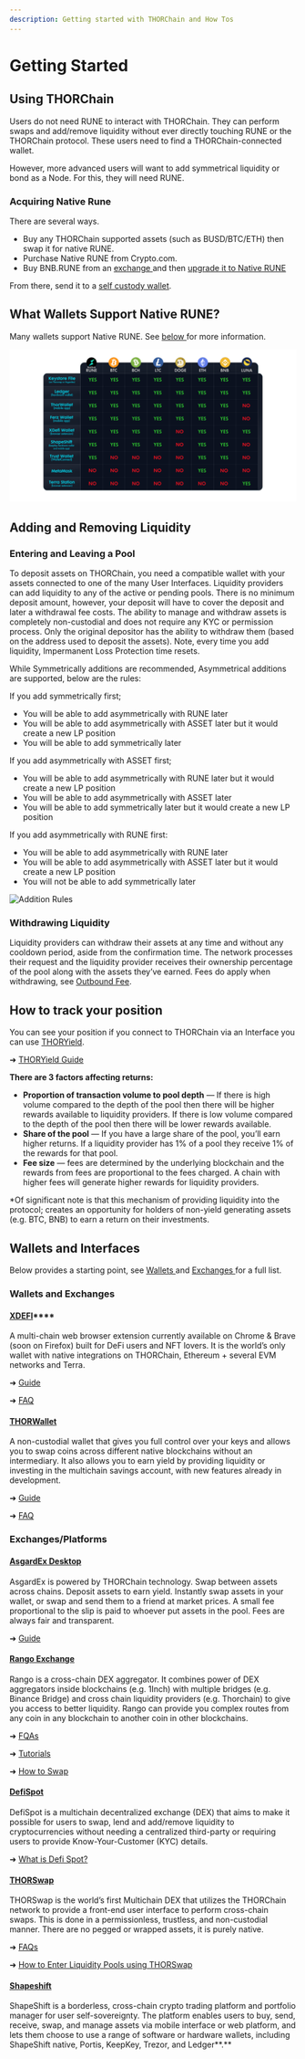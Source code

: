 ```yaml
---
description: Getting started with THORChain and How Tos
---
```


# Getting Started

## Using THORChain

Users do not need RUNE to interact with THORChain. They can perform swaps and add/remove liquidity without ever directly touching RUNE or the THORChain protocol. These users need to find a THORChain-connected wallet.&#x20;

However, more advanced users will want to add symmetrical liquidity or bond as a Node. For this, they will need RUNE.&#x20;

### Acquiring Native Rune&#x20;

There are several ways.&#x20;

* Buy any THORChain supported assets (such as BUSD/BTC/ETH) then swap it for native RUNE.&#x20;
* Purchase Native RUNE from Crypto.com.&#x20;
* Buy BNB.RUNE from an [exchange ](https://www.coingecko.com/en/coins/thorchain#markets)and then [upgrade it to Native RUNE](https://www.youtube.com/watch?v=xp0t5cOW2os)

From there, send it to a [self custody wallet](https://linen.app/articles/what-is-a-self-custody-non-custodial-wallet/).

## **What Wallets Support Native RUNE?**

Many wallets support Native RUNE. See [below ](getting-started.md#wallets-and-interfaces)for more information.

![Wallets Supported](<../.gitbook/assets/image (42).png>)

## Adding and Removing Liquidity

### Entering and Leaving a Pool

To deposit assets on THORChain, you need a compatible wallet with your assets connected to one of the many User Interfaces. Liquidity providers can add liquidity to any of the active or pending pools. There is no minimum deposit amount, however, your deposit will have to cover the deposit and later a withdrawal fee costs. The ability to manage and withdraw assets is completely non-custodial and does not require any KYC or permission process. Only the original depositor has the ability to withdraw them (based on the address used to deposit the assets). Note, every time you add liquidity, Impermanent Loss Protection time resets.

While Symmetrically additions are recommended, Asymmetrical additions are supported, below are the rules:

If you add symmetrically first;

* You will be able to add asymmetrically with RUNE later&#x20;
* You will be able to add asymmetrically with ASSET later but it would create a new LP position&#x20;
* You will be able to add symmetrically later

If you add asymmetrically with ASSET first;

* You will be able to add asymmetrically with RUNE later but it would create a new LP position
* You will be able to add asymmetrically with ASSET later
* You will be able to add symmetrically later but it would create a new LP position

If you add asymmetrically with RUNE first:

* You will be able to add asymmetrically with RUNE later
* You will be able to add asymmetrically with ASSET later but it would create a new LP position
* You will not be able to add symmetrically later&#x20;

![Addition Rules](https://lh3.googleusercontent.com/Vqi0wC-1dEnTGS410rXaiKpaGW5KUrzEBZPtD\_jPyWOKsooVQtWZ5hZlJWuAvmuA4c22V4WGjjlDGKKhE6p4JWKXzHKt5CS4tvnKDGdNuTsEpkQr7Ual0LpMWkEH1yFIzCqzC\_Do)

### Withdrawing Liquidity

Liquidity providers can withdraw their assets at any time and without any cooldown period, aside from the confirmation time. The network processes their request and the liquidity provider receives their ownership percentage of the pool along with the assets they’ve earned. Fees do apply when withdrawing, see [Outbound Fee](../how-it-works/fees.md#outbound-fee).

## **How to track your position**

You can see your position if you connect to THORChain via an Interface you can use [THORYield](https://app.thoryield.com/).

➜ [THORYield Guide](https://thorswap.medium.com/introducing-thoryield-v2-%EF%B8%8F-a6618c1cfcdb)

**There are 3 factors affecting returns:**

* **Proportion of transaction volume to pool depth** — If there is high volume compared to the depth of the pool then there will be higher rewards available to liquidity providers. If there is low volume compared to the depth of the pool then there will be lower rewards available.
* **Share of the pool** — If you have a large share of the pool, you’ll earn higher returns. If a liquidity provider has 1% of a pool they receive 1% of the rewards for that pool.
* **Fee size** — fees are determined by the underlying blockchain and the rewards from fees are proportional to the fees charged. A chain with higher fees will generate higher rewards for liquidity providers.

\*Of significant note is that this mechanism of providing liquidity into the protocol; creates an opportunity for holders of non-yield generating assets (e.g. BTC, BNB) to earn a return on their investments.

## Wallets and Interfaces

Below provides a starting point, see [Wallets ](../ecosystem.md#wallets)and [Exchanges ](../ecosystem.md#exchanges)for a full list.&#x20;

### Wallets and Exchanges

#### [**XDEFI**](https://www.xdefi.io/)****

A multi-chain web browser extension currently available on Chrome & Brave (soon on Firefox) built for DeFi users and NFT lovers. It is the world’s only wallet with native integrations on THORChain, Ethereum + several EVM networks and Terra.

➜ [Guide](https://xdefi-wallet.gitbook.io/xdefi-wallet/web-browsers)

➜ [FAQ](https://xdefi-wallet.gitbook.io/xdefi-wallet/faq/frequently-asked-questions)

#### ****[**THORWallet**](https://www.thorwallet.org/)****

A non-custodial wallet that gives you full control over your keys and allows you to swap coins across different native blockchains without an intermediary. It also allows you to earn yield by providing liquidity or investing in the multichain savings account, with new features already in development.

➜ [Guide](https://thorwallet.medium.com/introduction-of-thorwallet-ae6d1dfc2076)

➜ [FAQ](https://www.thorwallet.org/faq/general)

### **Exchanges/Platforms**

#### ****[**AsgardEx Desktop**](https://github.com/thorchain/asgardex-electron/releases)****

AsgardEx is powered by THORChain technology. Swap between assets across chains. Deposit assets to earn yield. Instantly swap assets in your wallet, or swap and send them to a friend at market prices. A small fee proportional to the slip is paid to whoever put assets in the pool. Fees are always fair and transparent.

➜ [Guide](https://github.com/thorchain/ledger-thorchain/blob/main/docs/INSTRUCTIONS.md)

#### ****[**Rango Exchange**](https://rango.exchange/)****

Rango is a cross-chain DEX aggregator. It combines power of DEX aggregators inside blockchains (e.g. 1Inch) with multiple bridges (e.g. Binance Bridge) and cross chain liquidity providers (e.g. Thorchain) to give you access to better liquidity. Rango can provide you complex routes from any coin in any blockchain to another coin in other blockchains.&#x20;

➜ [FQAs](https://rango.exchange/faq)

➜ [Tutorials](https://rango.exchange/tutorials)

➜ [How to Swap](https://rango.exchange/how-to-swap)

#### [**DefiSpot**](https://www.defispot.com/trade)

DefiSpot is a multichain decentralized exchange (DEX) that aims to make it possible for users to swap, lend and add/remove liquidity to cryptocurrencies without needing a centralized third-party or requiring users to provide Know-Your-Customer (KYC) details.

➜ [What is Defi Spot?](https://medium.com/defispot/what-is-defispot-and-why-does-it-exist-1cb6df53d6b1)

#### ****[**THORSwap**](https://app.thorswap.finance/)****

THORSwap is the world’s first Multichain DEX that utilizes the THORChain network to provide a front-end user interface to perform cross-chain swaps. This is done in a permissionless, trustless, and non-custodial manner. There are no pegged or wrapped assets, it is purely native.

➜ [FAQs](https://app.thorswap.finance/faq)

➜ [How to Enter Liquidity Pools using THORSwap](https://www.youtube.com/watch?v=SKv5aAMh2Js)

#### ****[**Shapeshift**](https://app.shapeshift.com/)****

ShapeShift is a borderless, cross-chain crypto trading platform and portfolio manager for user self-sovereignty. The platform enables users to buy, send, receive, swap, and manage assets via mobile interface or web platform, and lets them choose to use a range of software or hardware wallets, including ShapeShift native, Portis, KeepKey, Trezor, and Ledger**.**
